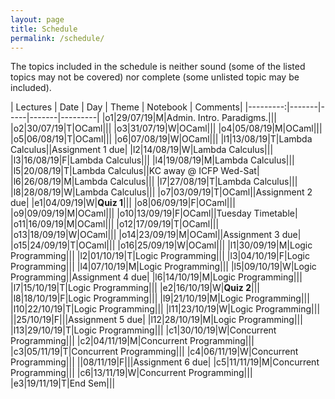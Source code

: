 ```yaml
---
layout: page
title: Schedule
permalink: /schedule/
---
```


The topics included in the schedule is neither sound (some of the listed topics
may not be covered) nor complete (some unlisted topic may be included). 

| Lectures | Date  | Day | Theme | Notebook | Comments|
|---------:|-------|-----|-------|---------|
|o1|29/07/19|M|Admin. Intro. Paradigms.|||
|o2|30/07/19|T|OCaml|||
|o3|31/07/19|W|OCaml|||
|o4|05/08/19|M|OCaml|||
|o5|06/08/19|T|OCaml|||
|o6|07/08/19|W|OCaml|||
|l1|13/08/19|T|Lambda Calculus||Assignment 1 due|
|l2|14/08/19|W|Lambda Calculus|||
|l3|16/08/19|F|Lambda Calculus|||
|l4|19/08/19|M|Lambda Calculus|||
|l5|20/08/19|T|Lambda Calculus||KC away @ ICFP Wed-Sat|
|l6|26/08/19|M|Lambda Calculus|||
|l7|27/08/19|T|Lambda Calculus|||
|l8|28/08/19|W|Lambda Calculus|||
|o7|03/09/19|T|OCaml||Assignment 2 due|
|e1|04/09/19|W|**Quiz 1**|||
|o8|06/09/19|F|OCaml|||
|o9|09/09/19|M|OCaml|||
|o10|13/09/19|F|OCaml||Tuesday Timetable|
|o11|16/09/19|M|OCaml|||
|o12|17/09/19|T|OCaml|||
|o13|18/09/19|W|OCaml|||
|o14|23/09/19|M|OCaml||Assignment 3 due|
|o15|24/09/19|T|OCaml|||
|o16|25/09/19|W|OCaml|||
|l1|30/09/19|M|Logic Programming|||
|l2|01/10/19|T|Logic Programming|||
|l3|04/10/19|F|Logic Programming|||
|l4|07/10/19|M|Logic Programming|||
|l5|09/10/19|W|Logic Programming||Assignment 4 due|
|l6|14/10/19|M|Logic Programming|||
|l7|15/10/19|T|Logic Programming|||
|e2|16/10/19|W|**Quiz 2**|||
|l8|18/10/19|F|Logic Programming|||
|l9|21/10/19|M|Logic Programming|||
|l10|22/10/19|T|Logic Programming|||
|l11|23/10/19|W|Logic Programming|||
||25/10/19|F|||Assignment 5 due|
|l12|28/10/19|M|Logic Programming|||
|l13|29/10/19|T|Logic Programming|||
|c1|30/10/19|W|Concurrent Programming|||
|c2|04/11/19|M|Concurrent Programming|||
|c3|05/11/19|T|Concurrent Programming|||
|c4|06/11/19|W|Concurrent Programming|||
||08/11/19|F|||Assignment 6 due|
|c5|11/11/19|M|Concurrent Programming|||
|c6|13/11/19|W|Concurrent Programming|||
|e3|19/11/19|T|End Sem|||
